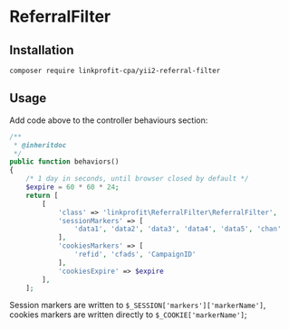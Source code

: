 # ReferralFilter
## Installation
`composer require linkprofit-cpa/yii2-referral-filter`
## Usage
Add code above to the controller behaviours section:

```php
/**
 * @inheritdoc
 */
public function behaviors()
{
    /* 1 day in seconds, until browser closed by default */
    $expire = 60 * 60 * 24;
    return [
        [
            'class' => 'linkprofit\ReferralFilter\ReferralFilter',
            'sessionMarkers' => [
                'data1', 'data2', 'data3', 'data4', 'data5', 'chan'
            ],
            'cookiesMarkers' => [
                'refid', 'cfads', 'CampaignID'
            ],
            'cookiesExpire' => $expire
        ],
    ];
```

Session markers are written to `$_SESSION['markers']['markerName']`, cookies markers are written directly to `$_COOKIE['markerName']`;